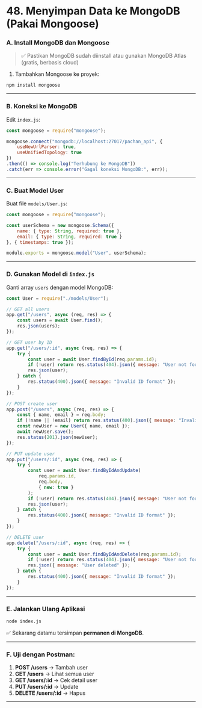 # 48. Menyimpan Data ke MongoDB (Pakai Mongoose)

### A. Install MongoDB dan Mongoose

> ✅ Pastikan MongoDB sudah diinstall atau gunakan MongoDB Atlas (gratis, berbasis cloud)

1. Tambahkan Mongoose ke proyek:

```bash
npm install mongoose
```

---

### B. Koneksi ke MongoDB

Edit `index.js`:

```javascript
const mongoose = require("mongoose");

mongoose.connect("mongodb://localhost:27017/pachan_api", {
    useNewUrlParser: true,
    useUnifiedTopology: true
})
.then(() => console.log("Terhubung ke MongoDB"))
.catch(err => console.error("Gagal koneksi MongoDB:", err));
```

---

### C. Buat Model User

Buat file `models/User.js`:

```javascript
const mongoose = require("mongoose");

const userSchema = new mongoose.Schema({
    name: { type: String, required: true },
    email: { type: String, required: true }
}, { timestamps: true });

module.exports = mongoose.model("User", userSchema);
```

---

### D. Gunakan Model di `index.js`

Ganti array `users` dengan model MongoDB:

```javascript
const User = require("./models/User");

// GET all users
app.get("/users", async (req, res) => {
    const users = await User.find();
    res.json(users);
});

// GET user by ID
app.get("/users/:id", async (req, res) => {
    try {
        const user = await User.findById(req.params.id);
        if (!user) return res.status(404).json({ message: "User not found" });
        res.json(user);
    } catch {
        res.status(400).json({ message: "Invalid ID format" });
    }
});

// POST create user
app.post("/users", async (req, res) => {
    const { name, email } = req.body;
    if (!name || !email) return res.status(400).json({ message: "Invalid data" });
    const newUser = new User({ name, email });
    await newUser.save();
    res.status(201).json(newUser);
});

// PUT update user
app.put("/users/:id", async (req, res) => {
    try {
        const user = await User.findByIdAndUpdate(
            req.params.id,
            req.body,
            { new: true }
        );
        if (!user) return res.status(404).json({ message: "User not found" });
        res.json(user);
    } catch {
        res.status(400).json({ message: "Invalid ID format" });
    }
});

// DELETE user
app.delete("/users/:id", async (req, res) => {
    try {
        const user = await User.findByIdAndDelete(req.params.id);
        if (!user) return res.status(404).json({ message: "User not found" });
        res.json({ message: "User deleted" });
    } catch {
        res.status(400).json({ message: "Invalid ID format" });
    }
});
```

---

### E. Jalankan Ulang Aplikasi

```bash
node index.js
```

✅ Sekarang datamu tersimpan **permanen di MongoDB**.

---

### F. Uji dengan Postman:

1. **POST /users** → Tambah user
2. **GET /users** → Lihat semua user
3. **GET /users/\:id** → Cek detail user
4. **PUT /users/\:id** → Update
5. **DELETE /users/\:id** → Hapus

---
